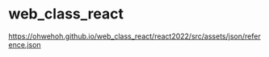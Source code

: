 # web_class_react

https://ohwehoh.github.io/web_class_react/react2022/src/assets/json/reference.json
